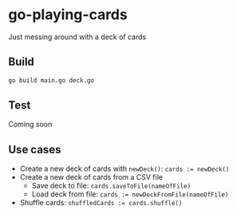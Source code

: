 # go-playing-cards
Just messing around with a deck of cards

## Build
```bash
go build main.go deck.go
```

## Test
Coming soon

## Use cases
* Create a new deck of cards with `newDeck()`: `cards := newDeck()`
* Create a new deck of cards from a CSV file
  * Save deck to file: `cards.saveToFile(nameOfFile)`
  * Load deck from file: `cards := newDeckFromFile(nameOfFile)`
* Shuffle cards: `shuffledCards := cards.shuffle()`
